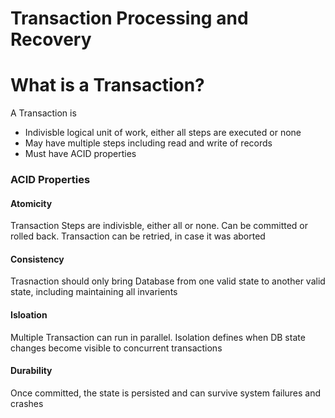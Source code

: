 # Transaction Processing and Recovery

# What is a Transaction?

A Transaction is
- Indivisble logical unit of work, either all steps are executed or none
- May have multiple steps including read and write of records
- Must have ACID properties

### ACID Properties

#### Atomicity
 Transaction Steps are indivisble, either all or none. Can be committed or rolled back.
 Transaction can be retried, in case it was aborted

#### Consistency
Trasnaction should only bring Database from one valid state to another valid state, including maintaining all invarients

#### Isloation
Multiple Transaction can run in parallel. Isolation defines when DB state changes become visible to concurrent transactions

#### Durability
Once committed, the state is persisted and can survive system failures and crashes
